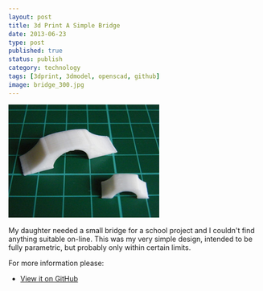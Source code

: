 ```yaml
--- 
layout: post 
title: 3d Print A Simple Bridge
date: 2013-06-23
type: post 
published: true 
status: publish
category: technology
tags: [3dprint, 3dmodel, openscad, github]
image: bridge_300.jpg
---
```


<a href="/assets/bridge.jpg"><img src="/assets/bridge_300.jpg" class="image-right" alt="A Simple Bridge"></a>

My daughter needed a small bridge for a school project and I couldn't
find anything suitable on-line. This was my very simple design, intended
to be fully parametric, but probably only within certain limits.

For more information please:

   * [View it on GitHub](https://github.com/chrisjrob/bridge)

